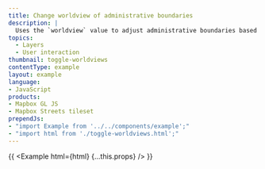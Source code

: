 ```yaml
---
title: Change worldview of administrative boundaries
description: |
  Uses the `worldview` value to adjust administrative boundaries based on the map's audience. Read more about [worldviews](https://docs.mapbox.com/help/glossary/worldview/).
topics:
  - Layers
  - User interaction
thumbnail: toggle-worldviews
contentType: example
layout: example
language:
- JavaScript
products:
- Mapbox GL JS
- Mapbox Streets tileset
prependJs:
- "import Example from '../../components/example';"
- "import html from './toggle-worldviews.html';"
---
```


{{ <Example html={html} {...this.props} /> }}

